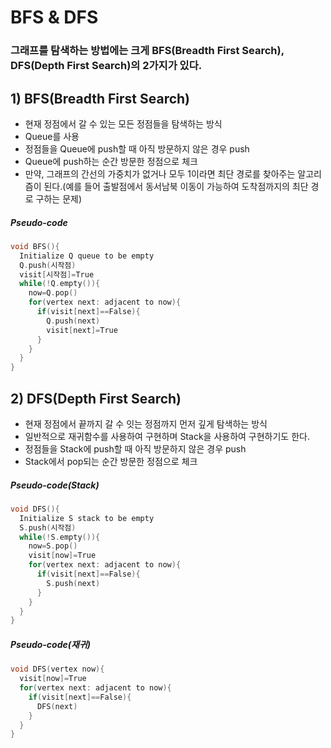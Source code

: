 # BFS & DFS

### 그래프를 탐색하는 방법에는 크게 BFS(Breadth First Search), DFS(Depth First Search)의 2가지가 있다.

## 1) BFS(Breadth First Search)
+ 현재 정점에서 갈 수 있는 모든 정점들을 탐색하는 방식
+ Queue를 사용
+ 정점들을 Queue에 push할 때 아직 방문하지 않은 경우 push
+ Queue에 push하는 순간 방문한 정점으로 체크
+ 만약, 그래프의 간선의 가중치가 없거나 모두 1이라면 최단 경로를 찾아주는 알고리즘이 된다.(예를 들어 출발점에서 동서남북 이동이 가능하여 도착점까지의 최단 경로 구하는 문제)

##### Pseudo-code

```c
void BFS(){
  Initialize Q queue to be empty
  Q.push(시작점)
  visit[시작점]=True
  while(!Q.empty()){
    now=Q.pop()
    for(vertex next: adjacent to now){
      if(visit[next]==False){
        Q.push(next)
        visit[next]=True
      }
    }
  }
}
```

## 2) DFS(Depth First Search)
+ 현재 정점에서 끝까지 갈 수 잇는 정점까지 먼저 깊게 탐색하는 방식
+ 일반적으로 재귀함수를 사용하여 구현하며 Stack을 사용하여 구현하기도 한다.
+ 정점들을 Stack에 push할 때 아직 방문하지 않은 경우 push
+ Stack에서 pop되는 순간 방문한 정점으로 체크

##### Pseudo-code(Stack)

```c
void DFS(){
  Initialize S stack to be empty
  S.push(시작점)
  while(!S.empty()){
    now=S.pop()
    visit[now]=True
    for(vertex next: adjacent to now){
      if(visit[next]==False){
        S.push(next)
      }
    }
  }
}
```

##### Pseudo-code(재귀)

```c
void DFS(vertex now){
  visit[now]=True
  for(vertex next: adjacent to now){
    if(visit[next]==False){
      DFS(next)
    }
  }
}
```
